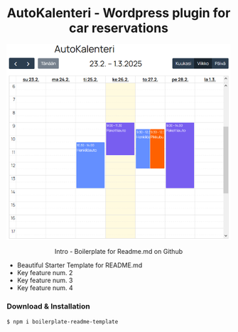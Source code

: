 <h1 align="center"> AutoKalenteri - Wordpress plugin for car reservations </h1>

<p align="center"><img src="github/kalenteri.png"/></p>

<p align="center"> Intro - Boilerplate for Readme.md on Github </p>

<ul>
  <li>Beautiful Starter Template for README.md</li>
  <li>Key feature num. 2</li>
  <li>Key feature num. 3</li>
  <li>Key feature num. 4</li>
</ul>


<h3> Download & Installation </h3>

```shell
$ npm i boilerplate-readme-template
```